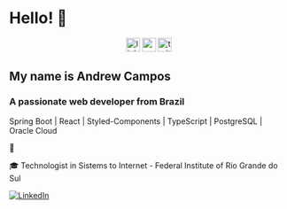 # Hello! 👋

<div align="center">
  <img src="https://img.shields.io/static/v1?message=LinkedIn&logo=linkedin&label=&color=0077B5&logoColor=white&labelColor=&style=for-the-badge" height="25" alt="linkedin logo"  />
  <img src="https://img.shields.io/static/v1?message=Youtube&logo=youtube&label=&color=FF0000&logoColor=white&labelColor=&style=for-the-badge" height="25" alt="youtube logo"  />
  <img src="https://img.shields.io/static/v1?message=Twitter&logo=twitter&label=&color=1DA1F2&logoColor=white&labelColor=&style=for-the-badge" height="25" alt="twitter logo"  />
</div>

## My name is Andrew Campos
### A passionate web developer from Brazil

<p>  Spring Boot | React | Styled-Components | TypeScript | PostgreSQL | Oracle Cloud </p> 🚀

🎓 Technologist in Sistems to Internet - Federal Institute of Rio Grande do Sul

[![LinkedIn](https://img.shields.io/badge/LinkedIn-%230077B5.svg?logo=linkedin&logoColor=white)](https://linkedin.com/in/andrew-campos-266bb420a) 
